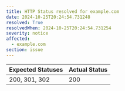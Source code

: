```yaml
---
title: HTTP Status resolved for example.com
date: 2024-10-25T20:24:54.731248
resolved: True
resolvedWhen: 2024-10-25T20:24:54.731254
severity: notice
affected:
  - example.com
section: issue
---
```


| Expected Statuses | Actual Status  |
|-------------------|----------------|
| 200, 301, 302 | 200 |
